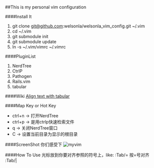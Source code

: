 ##This is my personal vim configuration


####Install It
1. git clone git@github.com:welsonla/welsonla_vim_config.git ~/.vim
2. cd ~/.vim
3. git submodule init
4. git submodule update
5. ln -s ~/.vim/vimrc ~/.vimrc



####PluginList
1. NerdTree
2. CtrlP
3. Pathogen
4. Rails.vim
5. tabular



####Wiki
[Align text with tabular](http://vimcasts.org/episodes/aligning-text-with-tabular-vim/)



####Map Key or Hot Key

* ctrl+n -> 打开NerdTree
* ctrl+p -> 是用ctrlp快速检索文件
* q      -> 关闭NerdTree窗口
* C      -> 设置当前目录为显示的根目录


####ScreenShot
你们感受下
![myvim](http://ww1.sinaimg.cn/large/6e8de9dbjw1e562z6d1ncj20z90pswly.jpg)



####How To Use 
光标放到你要对齐参照的符号上，like:
:Tab/=  按=号对齐
:Tab/|
